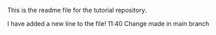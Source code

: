 This is the readme file for the tutorial repository.

I have added a new line to the file! 11:40
Change made in main branch

